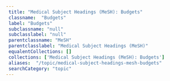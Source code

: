 ```yaml
--- 
 title: "Medical Subject Headings (MeSH): Budgets" 
 classname:  "Budgets" 
 label: "Budgets" 
 subclassname: "null" 
 subclasslabel: "null" 
 parentclassname: "MeSH" 
 parentclasslabel: "Medical Subject Headings (MeSH)" 
 equalentCollections: [] 
 collections: ['Medical Subject Headings (MeSH): Budgets']
 aliases:  "/topic/medical-subject-headings-mesh-budgets"  
 searchCategory: "topic" 
---
```

